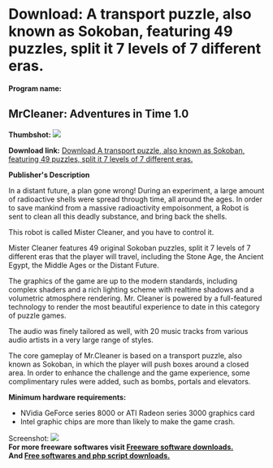 # Download: A transport puzzle, also known as Sokoban, featuring 49 puzzles, split it 7 levels of 7 different eras.

**Program name:**

## MrCleaner: Adventures in Time 1.0

  
**Thumbshot:** ![](http://www.freewarefiles.com/screenshot/mrcleanerait_md.jpg)   
  
**Download link:** [Download A transport puzzle, also known as Sokoban, featuring 49 puzzles, split it 7 levels of 7 different eras.](http://freesoftwares.boysofts.com/MrCleaner-Adventures-in-Time_program_70163.html)  
  


**Publisher's Description**  
  


In a distant future, a plan gone wrong! During an experiment, a large amount of radioactive shells were spread through time, all around the ages. In order to save mankind from a massive radioactivity empoisonment, a Robot is sent to clean all this deadly substance, and bring back the shells. 

This robot is called Mister Cleaner, and you have to control it. 

Mister Cleaner features 49 original Sokoban puzzles, split it 7 levels of 7 different eras that the player will travel, including the Stone Age, the Ancient Egypt, the Middle Ages or the Distant Future.

The graphics of the game are up to the modern standards, including complex shaders and a rich lighting scheme with realtime shadows and a volumetric atmosphere rendering. Mr. Cleaner is powered by a full-featured technology to render the most beautiful experience to date in this category of puzzle games.

The audio was finely tailored as well, with 20 music tracks from various audio artists in a very large range of styles.

The core gameplay of Mr.Cleaner is based on a transport puzzle, also known as Sokoban, in which the player will push boxes around a closed area. In order to enhance the challenge and the game experience, some complimentary rules were added, such as bombs, portals and elevators.

**Minimum hardware requirements:**

  * NVidia GeForce series 8000 or ATI Radeon series 3000 graphics card 
  * Intel graphic chips are more than likely to make the game crash. 

  
  
Screenshot: ![](http://www.freewarefiles.com/screenshot/mrcleanerait.jpg)   
**For more freeware softwares visit [Freeware software downloads.](http://freesoftwares.boysofts.com/)**   
**And [Free softwares and php script downloads.](http://www.boysofts.com/)**
